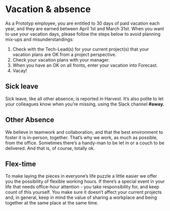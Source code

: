 # Vacation & absence
As a Prototyp employee, you are entitled to 30 days of paid vacation each year, and they are earned between April 1st and March 31st.
When you want to use your vacation days, please follow the steps below to avoid planning mix-ups and misunderstandings:
1. Check with the Tech-Lead(s) for your current project(s) that your vacation plans are OK from a project perspective.
2. Check your vacation plans with your manager.
3. When you have an OK on all fronts, enter your vacation into Forecast.
4. Vacay!
## Sick leave
Sick leave, like all other absence, is reported in Harvest. It’s also polite to let your colleagues know when you’re missing, using the Slack channel **#away.**
## Other Absence
We believe in teamwork and collaboration, and that the best environment to foster it is in-person, together. That’s why we work, as much as possible, from the office.
Sometimes there’s a handy-man to be let in or a couch to be delivered. And that is, of course, totally ok.
## Flex-time
To make laying the pieces in everyone’s life puzzle a little easier we offer you the possibility of flexible working hours. If there’s a special event in your life that needs office-hour attention - you take responsibility for, and keep count of this yourself. You make sure it doesn’t affect your current projects and, in general, keep in mind the value of sharing a workplace and being together at the same place at the same time.
